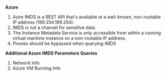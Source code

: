 **Azure**
1. Azire IMDS is a REST API that's available at a well-known, non-routable IP address (169.254.169.254).
2. IMDS is not a channel for sensitive data.
3. The Instance Metadata Service is only accessible from within a running virtual machine instance on a non-routable IP address.
4. Proxies should be bypassed when querying IMDS

**Additional Azure IMDS Parameters Queries**
1. Network Info
2. Azure VM Running Info 


